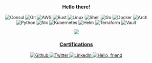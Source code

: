 <h3 align="center">Hello there!</h3>

<!-- https://simpleicons.org/ -->
<p align="center">
  <img alt="Consul" src="https://img.shields.io/badge/-Consul-F24C53?style=flat-square&logo=consul&logoColor=white" />
  <img alt="Git" src="https://img.shields.io/badge/-Git-F05032?style=flat-square&logo=git&logoColor=white" />
  <img alt="AWS" src="https://img.shields.io/badge/-AWS-FF9900?style=flat-square&logo=amazonaws&logoColor=white" />
  <img alt="Rust" src="https://img.shields.io/badge/-Rust-DEA584?style=flat-square&logo=rust&logoColor=black" />
  <img alt="Linux" src="https://img.shields.io/badge/-Linux-FCC624?style=flat-square&logo=linux&logoColor=black" />
  <img alt="Shell" src="https://img.shields.io/badge/-Shell-4EAA25?style=flat-square&logo=gnubash&logoColor=white" />
  <img alt="Go" src="https://img.shields.io/badge/-Go-00ADD8?style=flat-square&logo=go&logoColor=white" />
  <img alt="Docker" src="https://img.shields.io/badge/-Docker-46a2f1?style=flat-square&logo=docker&logoColor=white" />
  <img alt="Arch" src="https://img.shields.io/badge/-Arch-1793D1?style=flat-square&logo=archlinux&logoColor=white" />
  <img alt="Python" src="https://img.shields.io/badge/-Python-3776AB?style=flat-square&logo=python&logoColor=white" />
  <img alt="Nix" src="https://img.shields.io/badge/-Nix-5277C3?style=flat-square&logo=nixos&logoColor=white" />
  <img alt="Kubernetes" src="https://img.shields.io/badge/-Kubernetes-326CE5?style=flat-square&logo=kubernetes&logoColor=white" />
  <img alt="Helm" src="https://img.shields.io/badge/-Helm-0F1689?style=flat-square&logo=helm&logoColor=white" />
  <img alt="Terraform" src="https://img.shields.io/badge/-Terraform-7B42BC?style=flat-square&logo=terraform&logoColor=white" />
  <img alt="Vault" src="https://img.shields.io/badge/-Vault-000000?style=flat-square&logo=vault&logoColor=white" />
</p>

<p align="center">
  <a target="_blank" rel="noopener noreferrer" href="https://github.com/anuraghazra/github-readme-stats">
    <img src="https://github-readme-stats.vercel.app/api/top-langs/?username=pbar1&layout=compact&hide=css&langs_count=6&exclude_repo=vault-rs" />
  </a>
</p>

<h3 align="center">
  <a href="docs/badges.md">Certifications</a>
</h3>

<p align="center">
  <a href="https://github.com/pbar1" target="_blank">
    <img alt="Github" src="https://img.shields.io/badge/GitHub-%2312100E.svg?&style=for-the-badge&logo=Github&logoColor=white" />
  </a>
  <a href="https://twitter.com/pbar_" target="_blank">
    <img alt="Twitter" src="https://img.shields.io/badge/twitter-%231DA1F2.svg?&style=for-the-badge&logo=twitter&logoColor=white" />
  </a>
  <a href="https://www.linkedin.com/in/pbar" target="_blank">
    <img alt="LinkedIn" src="https://img.shields.io/badge/linkedin-%230077B5.svg?&style=for-the-badge&logo=linkedin&logoColor=white" />
  </a>
  <a href="https://www.red-wheelbarrow.com" target="_blank" rel="noopener noreferrer">
    <img alt="Hello, friend" src="https://img.shields.io/badge/Hello%20Friend-%23C70D2C.svg?&style=for-the-badge&logo=probot&logoColor=white">
  </a>
</p>
